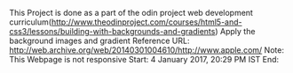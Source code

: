 This Project is done as a part of the odin project web development curriculum(http://www.theodinproject.com/courses/html5-and-css3/lessons/building-with-backgrounds-and-gradients)
Apply the background images and gradient
Reference URL: http://web.archive.org/web/20140301004610/http://www.apple.com/
Note: This Webpage is not responsive
Start: 4 January 2017, 20:29 PM IST
End:
